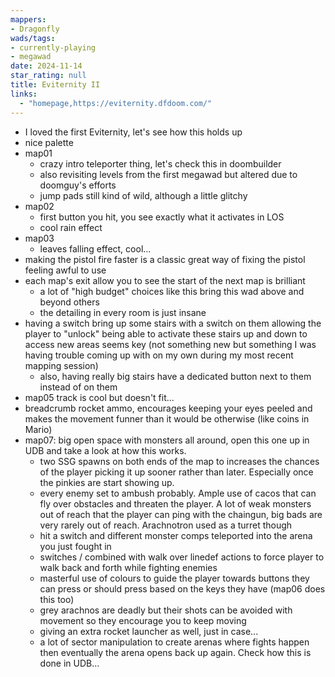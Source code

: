 ```yaml
---
mappers:
- Dragonfly
wads/tags:
- currently-playing
- megawad
date: 2024-11-14
star_rating: null
title: Eviternity II
links:
  - "homepage,https://eviternity.dfdoom.com/"
---
```


- I loved the first Eviternity, let's see how this holds up
- nice palette
- map01
  - crazy intro teleporter thing, let's check this in doombuilder
  - also revisiting levels from the first megawad but altered due to doomguy's efforts
  - jump pads still kind of wild, although a little glitchy
- map02
  - first button you hit, you see exactly what it activates in LOS
  - cool rain effect
- map03
  - leaves falling effect, cool...
- making the pistol fire faster is a classic great way of fixing the pistol feeling awful to use
- each map's exit allow you to see the start of the next map is brilliant
  - a lot of "high budget" choices like this bring this wad above and beyond others
  - the detailing in every room is just insane
- having a switch bring up some stairs with a switch on them allowing the player to "unlock" being able to activate these stairs up and down to access new areas seems key (not something new but something I was having trouble coming up with on my own during my most recent mapping session)
  - also, having really big stairs have a dedicated button next to them instead of on them
- map05 track is cool but doesn't fit...
- breadcrumb rocket ammo, encourages keeping your eyes peeled and makes the movement funner than it would be otherwise (like coins in Mario)
- map07: big open space with monsters all around, open this one up in UDB and take a look at how this works.
  - two SSG spawns on both ends of the map to increases the chances of the player picking it up sooner rather than later. Especially once the pinkies are start showing up.
  - every enemy set to ambush probably. Ample use of cacos that can fly over obstacles and threaten the player. A lot of weak monsters out of reach that the player can ping with the chaingun, big bads are very rarely out of reach. Arachnotron used as a turret though
  - hit a switch and different monster comps teleported into the arena you just fought in
  - switches / combined with walk over linedef actions to force player to walk back and forth while fighting enemies  
  - masterful use of colours to guide the player towards buttons they can press or should press based on the keys they have (map06 does this too)
  - grey arachnos are deadly but their shots can be avoided with movement so they encourage you to keep moving
  - giving an extra rocket launcher as well, just in case...
  - a lot of sector manipulation to create arenas where fights happen then eventually the arena opens back up again. Check how this is done in UDB...